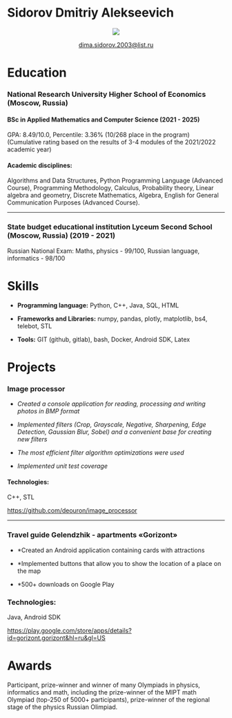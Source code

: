 
# Sidorov Dmitriy Alekseevich   

<p align='center'>
   <a href="https://t.me/deouron">
       <img src="https://img.shields.io/badge/Telegram-2CA5E0?style=for-the-badge&logo=telegram&logoColor=white"/>
   </a>
<p align='center'>
   <a href='mailto:dima.sidorov.2003@list.ru'>dima.sidorov.2003@list.ru</a>
</p>
                                                                      

Education
=========
### National Research University Higher School of Economics  (Moscow, Russia)
#### BSc in Applied Mathematics and Computer Science (2021 - 2025)

GPA: 8.49/10.0, Percentile: 3.36% (10/268 place in the program) (Cumulative rating based on the results of 3-4 modules of the 2021/2022 academic year)

#### Academic disciplines: 
Algorithms and Data Structures, Python Programming Language (Advanced Course), Programming Methodology, Calculus, Probability theory, Linear algebra and geometry, Discrete Mathematics, Algebra, English for General Communication Purposes (Advanced Course).
  ------------------------------------------------------------------- ---------------------------------------------
### State budget educational institution Lyceum Second School  (Moscow, Russia) (2019 - 2021)
 Russian National Exam: Maths, physics - 99/100, Russian language, informatics - 98/100 

Skills
======

-    **Programming language:** Python, C++, Java, SQL, HTML

-    **Frameworks and Libraries:** numpy, pandas, plotly, matplotlib,
    bs4, telebot, STL

-    **Tools:** GIT (github, gitlab), bash, Docker, Android SDK, Latex

Projects
========

### Image processor 

-  *Created a console application for reading, processing and writing photos in BMP format*

-  *Implemented filters (Crop, Grayscale, Negative, Sharpening, Edge Detection, Gaussian Blur, Sobel) and a convenient base for creating new filters*

-  *The most efficient filter algorithm optimizations were used*

-   *Implemented unit test coverage*

#### Technologies:
C++, STL

https://github.com/deouron/image_processor

  ------------------------------------------------------------------- ---------------------------------------------

### Travel guide Gelendzhik - apartments «Gorizont»

-    *Created an Android application containing cards with attractions

-    *Implemented buttons that allow you to show the location of a place on the map

-    *500+ downloads on Google Play
    
 ### Technologies:
 Java, Android SDK

https://play.google.com/store/apps/details?id=gorizont.gorizont&hl=ru&gl=US

Awards
======

Participant, prize-winner and winner of many Olympiads in physics,
informatics and math, including the prize-winner of the MIPT math
Olympiad (top-250 of 5000+ participants), prize-winner of the regional
stage of the physics Russian Olimpiad.


<!--
**deouron/deouron** is a ✨ _special_ ✨ repository because its `README.md` (this file) appears on your GitHub profile.

Here are some ideas to get you started:

- 🔭 I’m currently working on ...
- 🌱 I’m currently learning ...
- 👯 I’m looking to collaborate on ...
- 🤔 I’m looking for help with ...
- 💬 Ask me about ...
- 📫 How to reach me: ...
- 😄 Pronouns: ...
- ⚡ Fun fact: ...
-->

